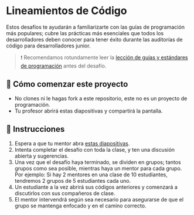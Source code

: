 # Lineamientos de Código

Estos desafíos te ayudarán a familiarizarte con las guías de programación más populares; cubre las prácticas más esenciales que todos los desarrolladores deben conocer para tener éxito durante las auditorías de código para desarrolladores junior.

> ❗ Recomendamos rotundamente leer la [lección de guías y estándares de programación](https://4geeks.com/es/lesson/estandates-y-lineamientos-de-codigo) antes del desafío.

## 🌱 Cómo comenzar este proyecto

- No clones ni le hagas fork a este repositorio, este no es un proyecto de programación.
- Tu profesor abrirá estas diapositivas y compartirá la pantalla.

## 📝 Instrucciones

1. Espera a que tu mentor abra [estas diapositivas](https://coding-guidelines-challenge.vercel.app).
2. Intenta completar el desafío con toda la clase, y ten una discusión abierta y sugerencias.
3. Una vez que el desafío haya terminado, se dividen en grupos; tantos grupos como sea posible, mientras haya un mentor para cada grupo. Por ejemplo: Si hay 2 mentores en una clase de 10 estudiantes, tendremos 2 grupos de 5 estudiantes cada uno.
4. Un estudiante a la vez abrirá sus códigos anteriores y comenzará a discutirlos con sus compañeros de clase.
5. El mentor intervendrá según sea necesario para asegurarse de que el grupo se mantenga enfocado y en el camino correcto.
